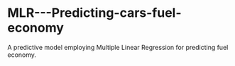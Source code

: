 # MLR---Predicting-cars-fuel-economy
A predictive model employing Multiple Linear Regression for predicting fuel economy.
